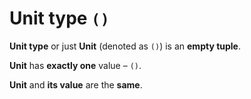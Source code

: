 # Unit type ``()``
**Unit type** or just **Unit** (denoted as ``()``) is an **empty tuple**.
<br>

**Unit** has **exactly one** value – ``()``.
<br>

**Unit** and **its value** are the **same**.
